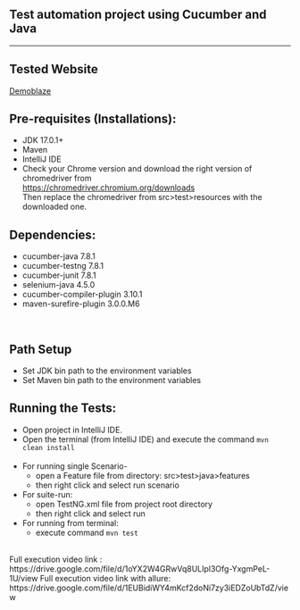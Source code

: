 ## Test automation project using Cucumber and Java

---

## Tested Website
[Demoblaze](https://www.demoblaze.com/)

## Pre-requisites (Installations):
- JDK 17.0.1+
- Maven
- IntelliJ IDE
- Check your Chrome version and download the right version of chromedriver from <br/>
   https://chromedriver.chromium.org/downloads <br/>
  Then replace the chromedriver from src>test>resources with the downloaded one.

## Dependencies:
- cucumber-java 7.8.1
- cucumber-testng 7.8.1
- cucumber-junit 7.8.1
- selenium-java 4.5.0
- cucumber-compiler-plugin 3.10.1
- maven-surefire-plugin 3.0.0.M6
<br/>

## Path Setup
- Set JDK bin path to the environment variables
- Set Maven bin path to the environment variables

## Running the Tests:
- Open project in IntelliJ IDE.
- Open the terminal (from IntelliJ IDE) and execute the command 
    ```mvn clean install``` <br/><br/>
- For running single Scenario- 
  - open a Feature file from directory: 
     src>test>java>features
  - then right click and select run scenario
- For suite-run:
  - open TestNG.xml file from project root directory
  - then right click and select run
- For running from terminal:
  - execute command ```mvn test```
<br/>
Full execution video link : https://drive.google.com/file/d/1oYX2W4GRwVq8ULIpl3Ofg-YxgmPeL-1U/view
Full execution video link with allure: https://drive.google.com/file/d/1EUBidiWY4mKcf2doNi7zy3iEDZoUbTdZ/view
